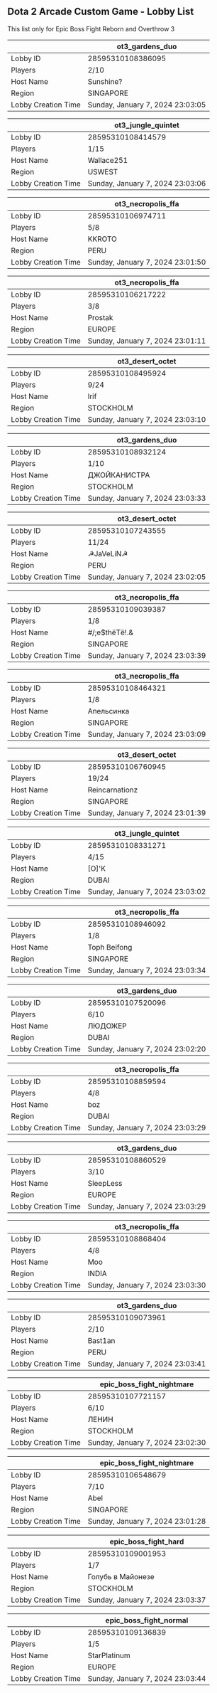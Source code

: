 ## Dota 2 Arcade Custom Game - Lobby List

This list only for Epic Boss Fight Reborn and Overthrow 3

|  | ot3_gardens_duo |
| ------ | ------ |
| Lobby ID | 28595310108386095 |
| Players | 2/10 |
| Host Name | Sunshine? |
| Region | SINGAPORE |
| Lobby Creation Time | Sunday, January 7, 2024 23:03:05 |


|  | ot3_jungle_quintet |
| ------ | ------ |
| Lobby ID | 28595310108414579 |
| Players | 1/15 |
| Host Name | Wallace251 |
| Region | USWEST |
| Lobby Creation Time | Sunday, January 7, 2024 23:03:06 |


|  | ot3_necropolis_ffa |
| ------ | ------ |
| Lobby ID | 28595310106974711 |
| Players | 5/8 |
| Host Name | KKROTO |
| Region | PERU |
| Lobby Creation Time | Sunday, January 7, 2024 23:01:50 |


|  | ot3_necropolis_ffa |
| ------ | ------ |
| Lobby ID | 28595310106217222 |
| Players | 3/8 |
| Host Name | Prostak |
| Region | EUROPE |
| Lobby Creation Time | Sunday, January 7, 2024 23:01:11 |


|  | ot3_desert_octet |
| ------ | ------ |
| Lobby ID | 28595310108495924 |
| Players | 9/24 |
| Host Name | Irif |
| Region | STOCKHOLM |
| Lobby Creation Time | Sunday, January 7, 2024 23:03:10 |


|  | ot3_gardens_duo |
| ------ | ------ |
| Lobby ID | 28595310108932124 |
| Players | 1/10 |
| Host Name | ДЖОЙКАНИСТРА |
| Region | STOCKHOLM |
| Lobby Creation Time | Sunday, January 7, 2024 23:03:33 |


|  | ot3_desert_octet |
| ------ | ------ |
| Lobby ID | 28595310107243555 |
| Players | 11/24 |
| Host Name | ☭JaVeLiN☭ |
| Region | PERU |
| Lobby Creation Time | Sunday, January 7, 2024 23:02:05 |


|  | ot3_necropolis_ffa |
| ------ | ------ |
| Lobby ID | 28595310109039387 |
| Players | 1/8 |
| Host Name | #/;e$thёTё!.& |
| Region | SINGAPORE |
| Lobby Creation Time | Sunday, January 7, 2024 23:03:39 |


|  | ot3_necropolis_ffa |
| ------ | ------ |
| Lobby ID | 28595310108464321 |
| Players | 1/8 |
| Host Name | Апельсинка |
| Region | SINGAPORE |
| Lobby Creation Time | Sunday, January 7, 2024 23:03:09 |


|  | ot3_desert_octet |
| ------ | ------ |
| Lobby ID | 28595310106760945 |
| Players | 19/24 |
| Host Name | Reincarnationz |
| Region | SINGAPORE |
| Lobby Creation Time | Sunday, January 7, 2024 23:01:39 |


|  | ot3_jungle_quintet |
| ------ | ------ |
| Lobby ID | 28595310108331271 |
| Players | 4/15 |
| Host Name | [O]'K|t|uN |
| Region | DUBAI |
| Lobby Creation Time | Sunday, January 7, 2024 23:03:02 |


|  | ot3_necropolis_ffa |
| ------ | ------ |
| Lobby ID | 28595310108946092 |
| Players | 1/8 |
| Host Name | Toph Beifong |
| Region | SINGAPORE |
| Lobby Creation Time | Sunday, January 7, 2024 23:03:34 |


|  | ot3_gardens_duo |
| ------ | ------ |
| Lobby ID | 28595310107520096 |
| Players | 6/10 |
| Host Name | ЛЮДОЖЕР |
| Region | DUBAI |
| Lobby Creation Time | Sunday, January 7, 2024 23:02:20 |


|  | ot3_necropolis_ffa |
| ------ | ------ |
| Lobby ID | 28595310108859594 |
| Players | 4/8 |
| Host Name | boz |
| Region | DUBAI |
| Lobby Creation Time | Sunday, January 7, 2024 23:03:29 |


|  | ot3_gardens_duo |
| ------ | ------ |
| Lobby ID | 28595310108860529 |
| Players | 3/10 |
| Host Name | SleepLess |
| Region | EUROPE |
| Lobby Creation Time | Sunday, January 7, 2024 23:03:29 |


|  | ot3_necropolis_ffa |
| ------ | ------ |
| Lobby ID | 28595310108868404 |
| Players | 4/8 |
| Host Name | Moo |
| Region | INDIA |
| Lobby Creation Time | Sunday, January 7, 2024 23:03:30 |


|  | ot3_gardens_duo |
| ------ | ------ |
| Lobby ID | 28595310109073961 |
| Players | 2/10 |
| Host Name | Bast1an |
| Region | PERU |
| Lobby Creation Time | Sunday, January 7, 2024 23:03:41 |


|  | epic_boss_fight_nightmare |
| ------ | ------ |
| Lobby ID | 28595310107721157 |
| Players | 6/10 |
| Host Name | ЛЕНИН |
| Region | STOCKHOLM |
| Lobby Creation Time | Sunday, January 7, 2024 23:02:30 |


|  | epic_boss_fight_nightmare |
| ------ | ------ |
| Lobby ID | 28595310106548679 |
| Players | 7/10 |
| Host Name | Abel |
| Region | SINGAPORE |
| Lobby Creation Time | Sunday, January 7, 2024 23:01:28 |


|  | epic_boss_fight_hard |
| ------ | ------ |
| Lobby ID | 28595310109001953 |
| Players | 1/7 |
| Host Name | Голубь в Майонезе |
| Region | STOCKHOLM |
| Lobby Creation Time | Sunday, January 7, 2024 23:03:37 |


|  | epic_boss_fight_normal |
| ------ | ------ |
| Lobby ID | 28595310109136839 |
| Players | 1/5 |
| Host Name | StarPlatinum |
| Region | EUROPE |
| Lobby Creation Time | Sunday, January 7, 2024 23:03:44 |


